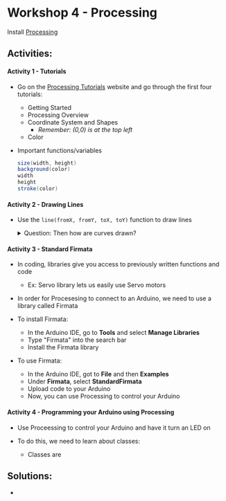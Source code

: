 # Workshop 4 - Processing

Install [Processing](https://processing.org/download/)

## Activities:

#### Activity 1 - Tutorials
* Go on the [Processing Tutorials](https://processing.org/tutorials/) website and go through the first four tutorials:

  - Getting Started
  - Processing Overview
  - Coordinate System and Shapes
    - *Remember: (0,0) is at the top left*
  - Color

* Important functions/variables

    ```java
    size(width, height)
    background(color)
    width
    height
    stroke(color)
    ```

#### Activity 2 - Drawing Lines
* Use the `line(fromX, fromY, toX, toY)` function to draw lines

    <details>
    <summary>Question: Then how are curves drawn?</summary>
    <br>
    Curves are just a set of points with lines drawn between them! This is what we will use to plot our Pulse Ox signal!
    <br>
    </details>

#### Activity 3 - Standard Firmata
* In coding, libraries give you access to previously written functions and code
  - Ex: Servo library lets us easily use Servo motors

* In order for Procesesing to connect to an Arduino, we need to use a library called Firmata

* To install Firmata:
  - In the Arduino IDE, go to **Tools** and select **Manage Libraries**
  - Type "Firmata" into the search bar
  - Install the Firmata library

* To use Firmata:
  - In the Arduino IDE, got to **File** and then **Examples**
  - Under **Firmata**, select **StandardFirmata**
  - Upload code to your Arduino
  - Now, you can use Processing to control your Arduino

#### Activity 4 - Programming your Arduino using Processing
* Use Proceessing to control your Arduino and have it turn an LED on

* To do this, we need to learn about classes:
  - Classes are 

## Solutions:
* 
